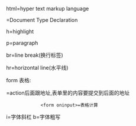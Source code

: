 html=hyper text markup language

<!DOCTYPE>=Document Type Declaration

h=highlight

p=paragraph

br=line break(换行标签)

hr=horizontal line(水平线)

form 表格:<form action>=action后面跟地址,表单里的内容要提交到后面的地址
       
                 <form oninput>=表格计算

i=字体斜杠
b=字体粗写

